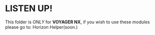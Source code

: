 # LISTEN UP!

This folder is *ONLY* for **VOYAGER NX**, if you wish to use these modules please go to:
Horizon Helper(soon.)
